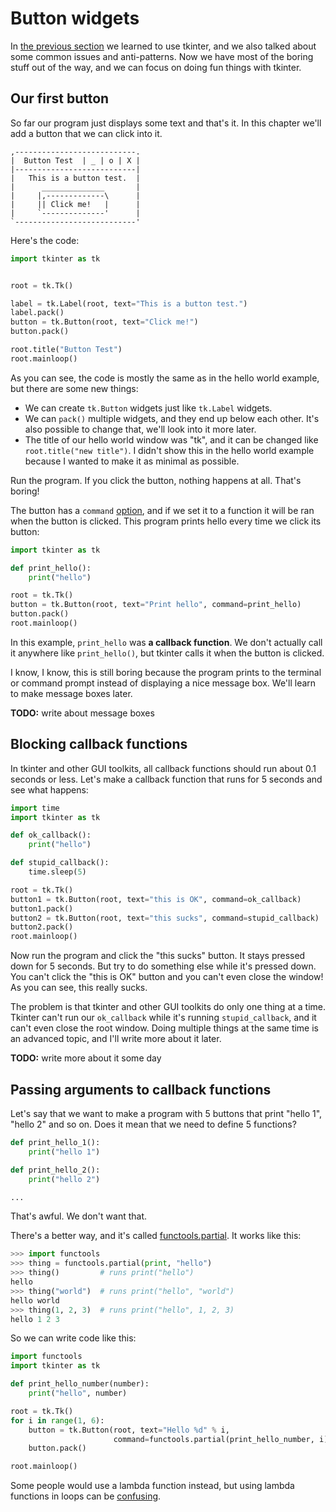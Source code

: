 # Button widgets

In [the previous section](getting-started.md) we learned to use tkinter,
and we also talked about some common issues and anti-patterns. Now we
have most of the boring stuff out of the way, and we can focus on doing
fun things with tkinter.

## Our first button

So far our program just displays some text and that's it. In this
chapter we'll add a button that we can click into it.

```
,---------------------------.
|  Button Test  | _ | o | X |
|---------------------------|
|   This is a button test.  |
|      ______________       |
|     |,-------------\      |
|     || Click me!   |      |
|     `--------------'      |
`---------------------------'
```

Here's the code:

```python
import tkinter as tk


root = tk.Tk()

label = tk.Label(root, text="This is a button test.")
label.pack()
button = tk.Button(root, text="Click me!")
button.pack()

root.title("Button Test")
root.mainloop()
```

As you can see, the code is mostly the same as in the hello world
example, but there are some new things:

- We can create `tk.Button` widgets just like `tk.Label` widgets.
- We can `pack()` multiple widgets, and they end up below each other.
    It's also possible to change that, we'll look into it more later.
- The title of our hello world window was "tk", and it can be changed
    like `root.title("new title")`. I didn't show this in the hello
    world example because I wanted to make it as minimal as possible.

Run the program. If you click the button, nothing happens at all. That's
boring!

The button has a `command` [option](getting-started.md#widget-options),
and if we set it to a function it will be ran when the button is
clicked. This program prints hello every time we click its button:

```python
import tkinter as tk

def print_hello():
    print("hello")

root = tk.Tk()
button = tk.Button(root, text="Print hello", command=print_hello)
button.pack()
root.mainloop()
```

In this example, `print_hello` was **a callback function**. We don't
actually call it anywhere like `print_hello()`, but tkinter calls it
when the button is clicked.

I know, I know, this is still boring because the program prints to the
terminal or command prompt instead of displaying a nice message box.
We'll learn to make message boxes later.

**TODO:** write about message boxes

## Blocking callback functions

In tkinter and other GUI toolkits, all callback functions should run
about 0.1 seconds or less. Let's make a callback function that runs for
5 seconds and see what happens:

```python
import time
import tkinter as tk

def ok_callback():
    print("hello")

def stupid_callback():
    time.sleep(5)

root = tk.Tk()
button1 = tk.Button(root, text="this is OK", command=ok_callback)
button1.pack()
button2 = tk.Button(root, text="this sucks", command=stupid_callback)
button2.pack()
root.mainloop()
```

Now run the program and click the "this sucks" button. It stays pressed
down for 5 seconds. But try to do something else while it's pressed
down. You can't click the "this is OK" button and you can't even close
the window! As you can see, this really sucks.

The problem is that tkinter and other GUI toolkits do only one thing at
a time. Tkinter can't run our `ok_callback` while it's running
`stupid_callback`, and it can't even close the root window. Doing
multiple things at the same time is an advanced topic, and I'll write
more about it later.

**TODO:** write more about it some day

## Passing arguments to callback functions

Let's say that we want to make a program with 5 buttons that print
"hello 1", "hello 2" and so on. Does it mean that we need to define 5
functions?

```python
def print_hello_1():
    print("hello 1")

def print_hello_2():
    print("hello 2")

...
```

That's awful. We don't want that.

There's a better way, and it's called
[functools.partial](https://docs.python.org/3/library/functools.html#functools.partial).
It works like this:

```python
>>> import functools
>>> thing = functools.partial(print, "hello")
>>> thing()         # runs print("hello")
hello
>>> thing("world")  # runs print("hello", "world")
hello world
>>> thing(1, 2, 3)  # runs print("hello", 1, 2, 3)
hello 1 2 3
```

So we can write code like this:

```python
import functools
import tkinter as tk

def print_hello_number(number):
    print("hello", number)

root = tk.Tk()
for i in range(1, 6):
    button = tk.Button(root, text="Hello %d" % i,
                       command=functools.partial(print_hello_number, i))
    button.pack()

root.mainloop()
```

Some people would use a lambda function instead, but using lambda
functions in loops can be
[confusing](https://docs.python.org/3/faq/programming.html#why-do-lambdas-defined-in-a-loop-with-different-values-all-return-the-same-result).
